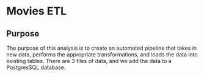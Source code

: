 # Movies ETL

## Purpose
The purpose of this analysis is to create an automated pipeline that takes in new data, performs the appropriate transformations, and loads the data into existing tables. There are 3 files of data, and we add the data to a PostgresSQL database.
